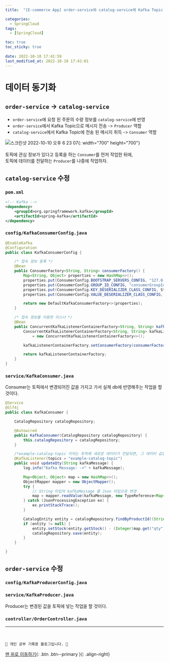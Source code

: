 ```yaml
---
title:  "[E-commerce App] order-service와 catalog-service에 Kafka Topic 적용 "

categories:
  - SpringCloud
tags:
  - [SpringCloud]

toc: true
toc_sticky: true
 
date: 2022-10-10 17:41:59
last_modified_at: 2022-10-10 17:42:01
---
```


# 데이터 동기화
## `order-service` -> `catalog-service`
- `order-service`에 요청 된 주문의 수량 정보를 `catalog-service`에 반영
- `order-service`에서 Kafka Topic으로 메시지 전송 -> `Producer` 역할
- `catalog-service`에서 Kafka Topic에 전송 된 메시지 취득 -> `Consumer` 역할

![스크린샷 2022-10-10 오후 6 23 07](https://user-images.githubusercontent.com/59405576/194835162-7f08f5e6-972d-430d-8916-3851e2da559d.png){: width="700" height="700"}<br><br>
토픽에 관심 정보가 있다고 등록을 하는 `Consumer`를 먼저 작업한 뒤에, <br>
토픽에 데이터를 전달하는 `Producer`를 나중에 작업하자.

## `catalog-service` 수정
### `pom.xml`
```xml
<!-- Kafka -->
<dependency>
    <groupId>org.springframework.kafka</groupId>
    <artifactId>spring-kafka</artifactId>
</dependency>
```

### `config/KafkaConsumerConfig.java`
```java
@EnableKafka
@Configuration
public class KafkaConsumerConfig {

    /* 접속 정보 등록 */
    @Bean
    public ConsumerFactory<String, String> consumerFactory() {
        Map<String, Object> properties = new HashMap<>();
        properties.put(ConsumerConfig.BOOTSTRAP_SERVERS_CONFIG, "127.0.0.1:9092");
        properties.put(ConsumerConfig.GROUP_ID_CONFIG, "consumerGroupId");
        properties.put(ConsumerConfig.KEY_DESERIALIZER_CLASS_CONFIG, StringDeserializer.class);
        properties.put(ConsumerConfig.VALUE_DESERIALIZER_CLASS_CONFIG, StringDeserializer.class);

        return new DefaultKafkaConsumerFactory<>(properties);
    }

    /* 접속 정보를 이용한 리스너 */
    @Bean
    public ConcurrentKafkaListenerContainerFactory<String, String> kafkaListenerContainerFactory() {
        ConcurrentKafkaListenerContainerFactory<String, String> kafkaListenerContainerFactory
            = new ConcurrentKafkaListenerContainerFactory<>();

        kafkaListenerContainerFactory.setConsumerFactory(consumerFactory());

        return kafkaListenerContainerFactory;
    }
}
```

### `service/KafkaConsumer.java`
Consumer는 토픽에서 변경되어진 값을 가지고 가서 실제 db에 반영해주는 작업을 할 것이다.
```java
@Service
@Slf4j
public class KafkaConsumer {

    CatalogRepository catalogRepository;

    @Autowired
    public KafkaConsumer(CatalogRepository catalogRepository) {
        this.catalogRepository = catalogRepository;
    }

    /*example-catalog-topic 이라는 토픽에 새로운 데이터가 전달되면, 그 데이터 값을 가져와 아래 메서드를 실행한다.*/
    @KafkaListener(topics = "example-catalog-topic")
    public void updateQty(String kafkaMessage) {
        log.info("Kafka Message: ->" + kafkaMessage);

        Map<Object, Object> map = new HashMap<>();
        ObjectMapper mapper = new ObjectMapper();
        try {
            // String 타입의 kafkaMessage 를 Json 타입으로 변경
            map = mapper.readValue(kafkaMessage, new TypeReference<Map<Object, Object>>() {});
        } catch (JsonProcessingException ex) {
            ex.printStackTrace();
        }

        CatalogEntity entity = catalogRepository.findByProductId((String)map.get("productId"));
        if (entity != null) {
            entity.setStock(entity.getStock() - (Integer)map.get("qty"));
            catalogRepository.save(entity);
        }
    }

}
```

## `order-service` 수정
### `config/KafkaProducerConfig.java`


### `service/KafkaProducer.java`
Producer는 변경된 값을 토픽에 넣는 작업을 할 것이다.


### `controller/OrderController.java`















***
<br>


    💛 개인 공부 기록용 블로그입니다. 👻

[맨 위로 이동하기](#){: .btn .btn--primary }{: .align-right}